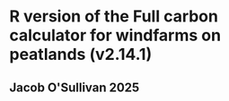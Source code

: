 # R version of the Full carbon calculator for windfarms on peatlands (v2.14.1)

## Jacob O'Sullivan 2025
